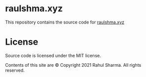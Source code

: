 # raulshma.xyz

This repository contains the source code for [raulshma.xyz](https://raulshma.xyz)

# License

Source code is licensed under the MIT license.

Contents of this site are © Copyright 2021 Rahul Sharma. All rights reserved.
